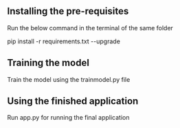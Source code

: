 ## Installing the pre-requisites

Run the below command in the terminal of the same folder

pip install -r requirements.txt --upgrade

## Training the model

Train the model using the trainmodel.py file

## Using the finished application

Run app.py for running the final application
